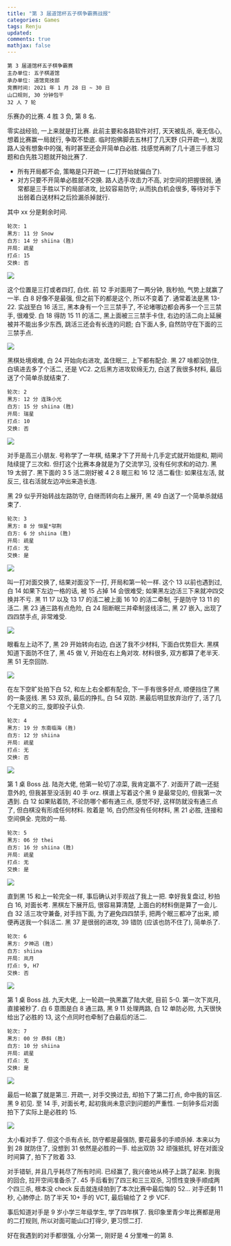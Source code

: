 ```yaml
---
title: "第 3 届道馆杯五子棋争霸赛战报"
categories: Games
tags: Renju
updated: 
comments: true
mathjax: false
---
```


```
第 3 届道馆杯五子棋争霸赛
主办单位: 五子棋道馆
承办单位: 道馆竞技部
竞赛时间: 2021 年 1 月 28 日 ~ 30 日
山口规则, 30 分钟包干
32 人 7 轮
```

乐赛办的比赛. 4 胜 3 负, 第 8 名.

零实战经验, 一上来就是打比赛. 此前主要和各路软件对打, 天天被乱杀, 毫无信心, 想着比赛赢一局就行, 争取不垫底. 临时抱佛脚去五林打了几天野 (只开疏一), 发现路人没有想象中的强, 有时甚至还会开简单白必胜. 找感觉再刷了几十道三手胜习题和白先胜习题就开始比赛了.

- 所有开局都不会, 策略是只开疏一 (二打开始就偏白了). 
- 对方只要不开简单必胜就不交换. 路人选手攻击力不高, 对空间的把握很弱, 通常都是三手胜以下的局部进攻, 比较容易防守; 从而执白机会很多, 等待对手下出弱着白送材料之后捡漏杀掉就行. 

<!-- more -->

其中 xx 分是剩余时间.

```
轮次: 1
黑方: 11 分 Snow
白方: 14 分 shiina (胜)
开局: 疏星
打点: 15
交换: 否
```

![](https://shiina18.github.io/assets/posts/images/20210129190226006_31502.png)

这个位置是三打或者四打, 白优. 前 12 手对面用了一两分钟, 我秒拍, 气势上就赢了一半. 白 8 好像不是最强, 但之前下的都是这个, 所以不变着了. 通常着法是黑 13-22. 实战至白 16 活三, 黑本身有一个三三禁手了, 不论堵哪边都会再多一个三三禁手, 很难受. 白 18 得防 15 11 的活二, 黑上面被三三禁手卡住, 右边的活二向上延展被并不能出多少东西, 跳活三还会有长连的问题; 白下面人多, 自然防守在下面的三三禁手点.

![](https://shiina18.github.io/assets/posts/images/20210128224612695_10169.png)

黑棋处境艰难, 白 24 开始向右进攻, 盖住眠三, 上下都有配合. 黑 27 啥都没防住, 白填进去多了个活二, 还是 VC2. 之后黑方进攻软绵无力, 白送了我很多材料, 最后送了个简单杀就结束了.

```
轮次: 2
黑方: 12 分 连珠小光
白方: 15 分 shiina (胜)
开局: 瑞星
打点: 10
交换: 否
```

![](https://shiina18.github.io/assets/posts/images/20210128225732313_2783.png)

对手是高三小朋友. 号称学了一年棋, 结果才下了开局十几手定式就开始提和, 期间陆续提了三次和. 但打这个比赛本身就是为了交流学习, 没有任何求和的动力. 黑 19 太弱了. 黑下面的 3 5 活二刚好被 4 2 8 眠三和 16 12 活二看住: 如果往左活, 就反三, 往右活就左边冲出来造长连. 

黑 29 似乎开始转战左路防守, 白继而转向右上展开, 黑 49 白送了一个简单杀就结束了.

```
轮次: 3
黑方: 8 分 恒星*邬荆
白方: 6 分 shiina (胜)
开局: 疏星
打点: 无
交换: 是
```

![](https://shiina18.github.io/assets/posts/images/20210129190635343_2903.png)

叫一打对面交换了, 结果对面没下一打, 开局和第一轮一样. 这个 13 以前也遇到过, 白 14 如果下左边一格的话, 被 15 占掉 14 会很难受; 如果黑左边活三下来就冲四交换并不亏. 黑 11 17 以及 13 17 的活二被上面 16 10 的活二牵制, 于是防守 13 11 的活二. 黑 23 通三路有点危险, 白 24 阻断眠三并牵制竖线活二, 黑 27 嵌入, 出现了四四禁手点, 非常难受. 

![](https://shiina18.github.io/assets/posts/images/20210129190757594_21246.png)

眼看左上动不了, 黑 29 开始转向右边, 白送了我不少材料, 下面白优势巨大. 黑棋知道下面防不住了, 黑 45 做 V, 开始在右上角对攻. 材料很多, 双方都算了老半天. 黑 51 无奈回防.

![](https://shiina18.github.io/assets/posts/images/20210128234827023_15519.png)

在左下空旷处拍下白 52, 和左上右全都有配合, 下一手有很多好点, 顺便挡住了黑的一条竖线. 黑 53 双杀, 最后的挣扎, 白 54 双防. 黑最后明显放弃治疗了, 活了几个无意义的三, 旋即投子认负.

```
轮次: 4
黑方: 19 分 东南临海 (胜)
白方: 12 分 shiina
开局: 疏星
打点: 无
交换: 否
```

![](https://shiina18.github.io/assets/posts/images/20210129200738527_20149.png)

第 1 桌 Boss 战. 陆尧大佬, 他第一轮切了凉菜, 我肯定赢不了. 对面开了疏一还挺意外的, 但我甚至没活到 40 手 orz. 棋谱上写着这个黑 9 是最常见的, 但我第一次遇到. 白 12 如果贴着防, 不论防哪个都有通三点, 感觉不好, 这样防就没有通三点了, 但白棋没有形成任何材料. 败着是 16, 白仍然没有任何材料, 黑 21 必胜, 连接和空间俱全. 完败的一局. 

```
轮次: 5
黑方: 06 分 thei
白方: 16 分 shiina (胜)
开局: 疏星
打点: 无
交换: 是
```

![](https://shiina18.github.io/assets/posts/images/20210129213032893_28412.png)

直到黑 15 和上一轮完全一样, 事后确认对手观战了我上一把. 幸好我复盘过, 秒拍白 16, 对面长考. 黑棋左下展开后, 很容易算清楚, 上面白的材料倒是算了一会儿. 白 32 活三攻守兼备, 对手挡下面, 为了避免四四禁手, 把两个眠三都冲了出来, 顺便再送我一个斜活二. 黑 37 是很弱的进攻, 39 错防 (应该也防不住了), 简单杀了.

```
轮次: 6
黑方: 夕神迅 (胜)
白方: shiina 
开局: 岚月
打点: 9, H7
交换: 否
```

![](https://shiina18.github.io/assets/posts/images/20210130204915630_22981.png)

第 1 桌 Boss 战. 九天大佬, 上一轮疏一执黑赢了陆大佬, 目前 5-0. 第一次下岚月, 直接被秒了. 白 6 意图是白 8 通三路, 黑 9 11 处理两路, 白 12 单防必败, 九天很快给出了必胜的 13, 这个点同时也牵制了白最后的活二.

```
轮次: 7
黑方: 00 分 恭斜 (胜)
白方: 10 分 shiina 
开局: 疏星
打点: 无
交换: 是
```

![](https://shiina18.github.io/assets/posts/images/20210130221841716_342.png)

最后一轮赢了就是第三. 开疏一, 对手交换过去, 却拍下了第二打点, 命中我的盲区. 黑 9 初见. 至 14 手, 对面长考, 起初我尚未意识到问题的严重性. 一刻钟多后对面拍下了实际上是必胜的 15. 

![](https://shiina18.github.io/assets/posts/images/20210131111945499_11696.png)

太小看对手了. 但这个杀有点长, 防守都是最强防, 要花最多的手顺杀掉. 本来以为到 28 就防住了, 没想到 31 依然是必胜的一手. 给出双防 32 顽强抵抗, 好在对面没时间算了, 拍下了败着 33.

对手错斩, 并且几乎耗尽了所有时间. 已经赢了, 我兴奋地从椅子上跳了起来. 到我的回合, 拉开空间准备杀了. 45 手后看到了四三和三三双杀, 习惯性变换手顺成两个四三杀, 根本没 check 反击就连续拍到了本次比赛中最后悔的 52… 对手还剩 11 秒, 心肺停止. 防了半天 10+ 手的 VCT, 最后输给了 2 步 VCF.

事后知道对手是 9 岁小学三年级学生, 学了四年棋了. 我印象里青少年比赛都是用的二打规则, 所以对面可能山口打得少, 更习惯二打.

好在我遇到的对手都很强, 小分第一, 刚好是 4 分里唯一的第 8.